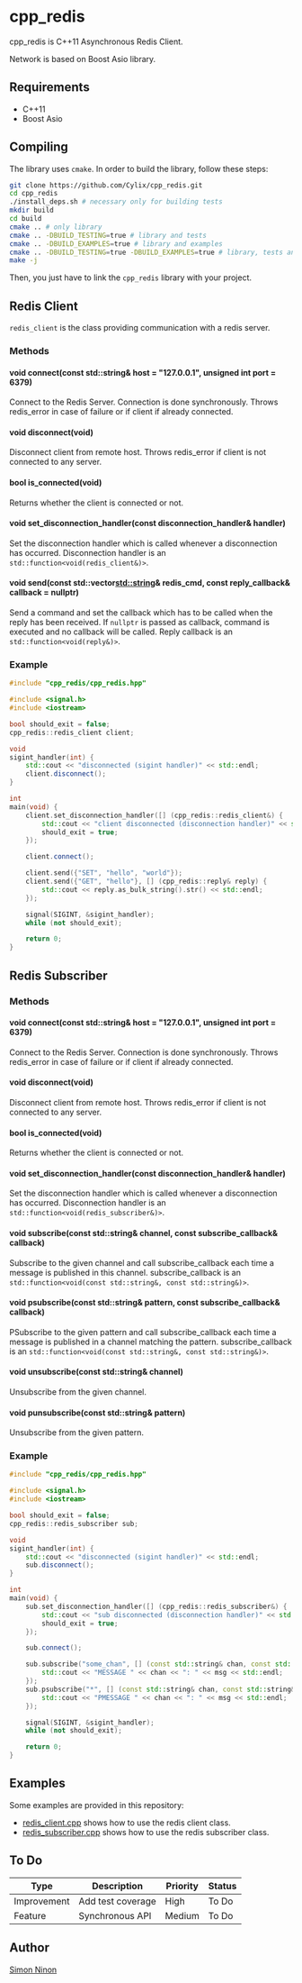 # cpp_redis
cpp_redis is C++11 Asynchronous Redis Client.

Network is based on Boost Asio library.

## Requirements
* C++11
* Boost Asio

## Compiling
The library uses `cmake`. In order to build the library, follow these steps:

```bash
git clone https://github.com/Cylix/cpp_redis.git
cd cpp_redis
./install_deps.sh # necessary only for building tests
mkdir build
cd build
cmake .. # only library
cmake .. -DBUILD_TESTING=true # library and tests
cmake .. -DBUILD_EXAMPLES=true # library and examples
cmake .. -DBUILD_TESTING=true -DBUILD_EXAMPLES=true # library, tests and examples
make -j
```

Then, you just have to link the `cpp_redis` library with your project.

## Redis Client
`redis_client` is the class providing communication with a redis server.

### Methods

#### void connect(const std::string& host = "127.0.0.1", unsigned int port = 6379)
Connect to the Redis Server. Connection is done synchronously.
Throws redis_error in case of failure or if client if already connected.

#### void disconnect(void)
Disconnect client from remote host.
Throws redis_error if client is not connected to any server.

#### bool is_connected(void)
Returns whether the client is connected or not.

#### void set_disconnection_handler(const disconnection_handler& handler)
Set the disconnection handler which is called whenever a disconnection has occurred.
Disconnection handler is an `std::function<void(redis_client&)>`.

#### void send(const std::vector<std::string>& redis_cmd, const reply_callback& callback = nullptr)
Send a command and set the callback which has to be called when the reply has been received.
If `nullptr` is passed as callback, command is executed and no callback will be called.
Reply callback is an `std::function<void(reply&)>`.

### Example

```cpp
#include "cpp_redis/cpp_redis.hpp"

#include <signal.h>
#include <iostream>

bool should_exit = false;
cpp_redis::redis_client client;

void
sigint_handler(int) {
    std::cout << "disconnected (sigint handler)" << std::endl;
    client.disconnect();
}

int
main(void) {
    client.set_disconnection_handler([] (cpp_redis::redis_client&) {
        std::cout << "client disconnected (disconnection handler)" << std::endl;
        should_exit = true;
    });

    client.connect();

    client.send({"SET", "hello", "world"});
    client.send({"GET", "hello"}, [] (cpp_redis::reply& reply) {
        std::cout << reply.as_bulk_string().str() << std::endl;
    });

    signal(SIGINT, &sigint_handler);
    while (not should_exit);

    return 0;
}
```

## Redis Subscriber

### Methods

#### void connect(const std::string& host = "127.0.0.1", unsigned int port = 6379)
Connect to the Redis Server. Connection is done synchronously.
Throws redis_error in case of failure or if client if already connected.

#### void disconnect(void)
Disconnect client from remote host.
Throws redis_error if client is not connected to any server.

#### bool is_connected(void)
Returns whether the client is connected or not.

#### void set_disconnection_handler(const disconnection_handler& handler)
Set the disconnection handler which is called whenever a disconnection has occurred.
Disconnection handler is an `std::function<void(redis_subscriber&)>`.

#### void subscribe(const std::string& channel, const subscribe_callback& callback)
Subscribe to the given channel and call subscribe_callback each time a message is published in this channel.
subscribe_callback is an `std::function<void(const std::string&, const std::string&)>`.

#### void psubscribe(const std::string& pattern, const subscribe_callback& callback)
PSubscribe to the given pattern and call subscribe_callback each time a message is published in a channel matching the pattern.
subscribe_callback is an `std::function<void(const std::string&, const std::string&)>`.

#### void unsubscribe(const std::string& channel)
Unsubscribe from the given channel.

#### void punsubscribe(const std::string& pattern)
Unsubscribe from the given pattern.

### Example

```cpp
#include "cpp_redis/cpp_redis.hpp"

#include <signal.h>
#include <iostream>

bool should_exit = false;
cpp_redis::redis_subscriber sub;

void
sigint_handler(int) {
    std::cout << "disconnected (sigint handler)" << std::endl;
    sub.disconnect();
}

int
main(void) {
    sub.set_disconnection_handler([] (cpp_redis::redis_subscriber&) {
        std::cout << "sub disconnected (disconnection handler)" << std::endl;
        should_exit = true;
    });

    sub.connect();

    sub.subscribe("some_chan", [] (const std::string& chan, const std::string& msg) {
        std::cout << "MESSAGE " << chan << ": " << msg << std::endl;
    });
    sub.psubscribe("*", [] (const std::string& chan, const std::string& msg) {
        std::cout << "PMESSAGE " << chan << ": " << msg << std::endl;
    });

    signal(SIGINT, &sigint_handler);
    while (not should_exit);

    return 0;
}
```

## Examples
Some examples are provided in this repository:
* [redis_client.cpp](examples/redis_client.cpp) shows how to use the redis client class.
* [redis_subscriber.cpp](examples/redis_subscriber.cpp) shows how to use the redis subscriber class.

## To Do
| Type | Description | Priority | Status |
|------|-------------|----------|--------|
| Improvement | Add test coverage | High | To Do |
| Feature | Synchronous API | Medium | To Do |

## Author
[Simon Ninon](http://simon-ninon.fr)

